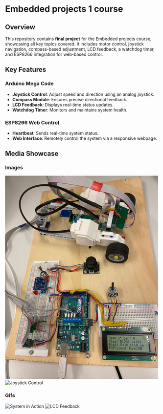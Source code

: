 # Embedded projects 1 course

## Overview

This repository contains **final project** for the Embedded projects course, showcasing all key topics covered. It includes motor control, joystick navigation, compass-based adjustment, LCD feedback, a watchdog timer, and ESP8266 integration for web-based control.

## Key Features

### Arduino Mega Code
- **Joystick Control**: Adjust speed and direction using an analog joystick.
- **Compass Module**: Ensures precise directional feedback.
- **LCD Feedback**: Displays real-time status updates.
- **Watchdog Timer**: Monitors and maintains system health.

### ESP8266 Web Control
- **Heartbeat**: Sends real-time system status.
- **Web Interface**: Remotely control the system via a responsive webpage.

## Media Showcase

### Images
<img src="media/general_pic.png" alt="Joystick Control" width="500">
<img src="media/screen.png" alt="Joystick Control" width="500">


### Gifs
![System in Action](media/system_in_action.gif)
![LCD Feedback](media/lcd_feedback.gif)



